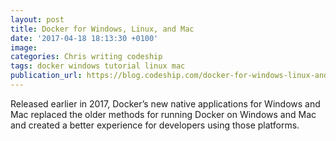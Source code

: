 ```yaml
---
layout: post
title: Docker for Windows, Linux, and Mac
date: '2017-04-18 18:13:30 +0100'
image:
categories: Chris writing codeship
tags: docker windows tutorial linux mac
publication_url: https://blog.codeship.com/docker-for-windows-linux-and-mac/
---
```


Released earlier in 2017, Docker’s new native applications for Windows and Mac replaced the older methods for running Docker on Windows and Mac and created a better experience for developers using those platforms.
